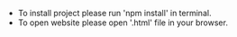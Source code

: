 - To install project please run 'npm install' in terminal.
- To open website please open '.html' file in your browser.

